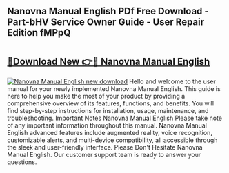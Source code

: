 ## Nanovna Manual English PDf Free Download - Part-bHV Service Owner Guide - User Repair Edition fMPpQ

# <h2><a href="http://cf16588.oget.top/?id=Nanovna+Manual+English">🔗Download New 👉🔴 Nanovna Manual English</a></h2>

[![Nanovna Manual English new download](https://i.imgur.com/5g1atiW.png)](http://cf16588.oget.top/?id=Nanovna+Manual+English)
Hello and welcome to the user manual for your newly implemented Nanovna Manual English. This guide is here to help you make the most of your product by providing a comprehensive overview of its features, functions, and benefits. You will find step-by-step instructions for installation, usage, maintenance, and troubleshooting. Important Notes Nanovna Manual English Please take note of any important information throughout this manual. Nanovna Manual English advanced features include augmented reality, voice recognition, customizable alerts, and multi-device compatibility, all accessible through the sleek and user-friendly interface. Please Don't Hesitate Nanovna Manual English. Our customer support team is ready to answer your questions.
